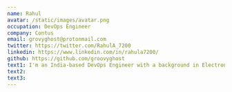 ```yaml
---
name: Rahul
avatar: /static/images/avatar.png
occupation: DevOps Engineer
company: Contus
email: grovyghost@protonmail.com
twitter: https://twitter.com/RahulA_7200
linkedin: https://www.linkedin.com/in/rahula7200/
github: https://github.com/groovyghost
text1: I'm an India-based DevOps Engineer with a background in Electronics & Communication Science. My passion lies in optimizing software development processes through automation
text2:
text3:
---
```

